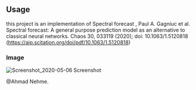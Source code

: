 ## Usage 
this project is an implementation of Spectral forecast , 
Paul A. Gagniuc et al. Spectral forecast: A general purpose prediction model as an alternative to classical neural networks. Chaos 30, 033119 (2020); doi: 10.1063/1.5120818 (https://aip.scitation.org/doi/pdf/10.1063/1.5120818)

### Image
![Screenshot_2020-05-06 Screenshot](https://user-images.githubusercontent.com/40066763/81239792-767bfb00-900e-11ea-97f2-a9400fbc6abb.png)

 @Ahmad Nehme.


